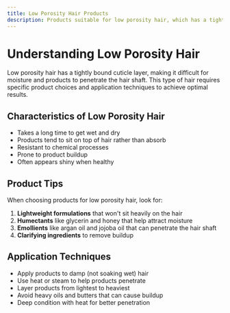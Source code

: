 ```yaml
---
title: Low Porosity Hair Products
description: Products suitable for low porosity hair, which has a tightly bound cuticle layer making it difficult for moisture to penetrate. These products are typically lightweight and won't cause buildup.
---
```


# Understanding Low Porosity Hair

Low porosity hair has a tightly bound cuticle layer, making it difficult for moisture and products to penetrate the hair shaft. This type of hair requires specific product choices and application techniques to achieve optimal results.

## Characteristics of Low Porosity Hair

- Takes a long time to get wet and dry
- Products tend to sit on top of hair rather than absorb
- Resistant to chemical processes
- Prone to product buildup
- Often appears shiny when healthy

## Product Tips

When choosing products for low porosity hair, look for:

1. **Lightweight formulations** that won't sit heavily on the hair
2. **Humectants** like glycerin and honey that help attract moisture
3. **Emollients** like argan oil and jojoba oil that can penetrate the hair shaft
4. **Clarifying ingredients** to remove buildup

## Application Techniques

- Apply products to damp (not soaking wet) hair
- Use heat or steam to help products penetrate
- Layer products from lightest to heaviest
- Avoid heavy oils and butters that can cause buildup
- Deep condition with heat for better penetration
